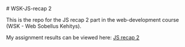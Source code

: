 ﻿﻿# WSK-JS-recap 2
  
This is the repo for the JS recap 2 part in the web-development course (WSK - Web Sobellus Kehitys).

My assignment results can be viewed here: [JS recap 2](https://users.metropolia.fi/~neal/WSK/js-recap2/)

